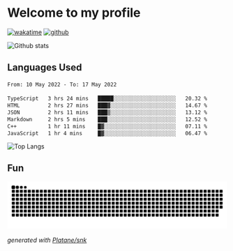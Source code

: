 # Welcome to my profile

[![wakatime](https://wakatime.com/badge/user/82c377cd-a54c-404c-b7df-177b313ca539.svg)](https://wakatime.com/@82c377cd-a54c-404c-b7df-177b313ca539)
[![github](https://img.shields.io/github/followers/xinthose?logo=github&style=plastic)](https://github.com/alanhamlett?tab=followers)

![Github stats](https://github-readme-stats.vercel.app/api?username=xinthose&show_icons=true&theme=radical&count_private=true)

## Languages Used

<!--START_SECTION:waka-->

```text
From: 10 May 2022 - To: 17 May 2022

TypeScript   3 hrs 24 mins   █████░░░░░░░░░░░░░░░░░░░░   20.32 %
HTML         2 hrs 27 mins   ███▓░░░░░░░░░░░░░░░░░░░░░   14.67 %
JSON         2 hrs 11 mins   ███▒░░░░░░░░░░░░░░░░░░░░░   13.12 %
Markdown     2 hrs 5 mins    ███░░░░░░░░░░░░░░░░░░░░░░   12.52 %
C++          1 hr 11 mins    █▓░░░░░░░░░░░░░░░░░░░░░░░   07.11 %
JavaScript   1 hr 4 mins     █▓░░░░░░░░░░░░░░░░░░░░░░░   06.47 %
```

<!--END_SECTION:waka-->

![Top Langs](https://github-readme-stats.vercel.app/api/top-langs/?username=xinthose)

## Fun
![github contribution grid snake animation](https://raw.githubusercontent.com/xinthose/xinthose/output/github-contribution-grid-snake.svg)

_generated with [Platane/snk](https://github.com/Platane/snk)_
